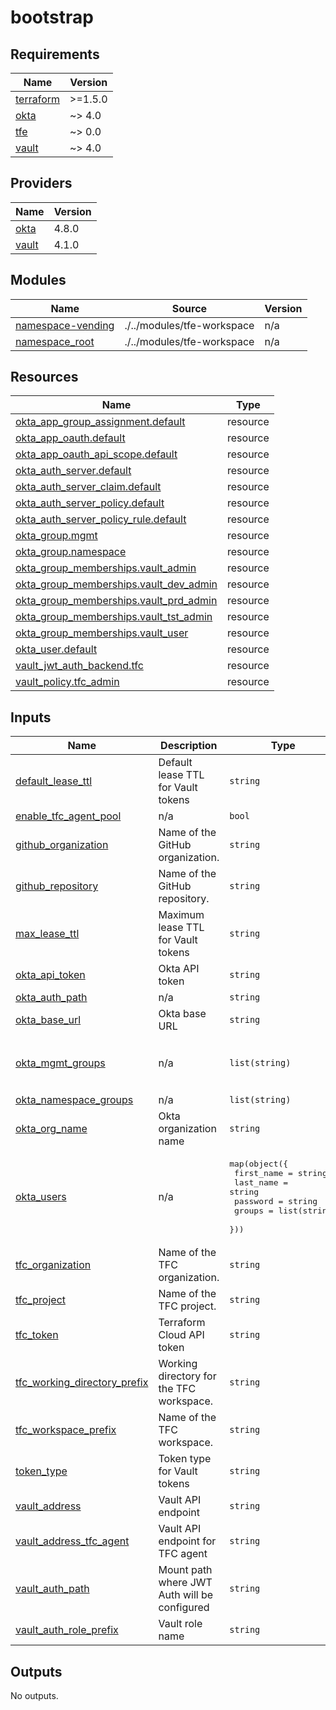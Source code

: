 # bootstrap

<!-- BEGIN_TF_DOCS -->
## Requirements

| Name | Version |
|------|---------|
| <a name="requirement_terraform"></a> [terraform](#requirement\_terraform) | >=1.5.0 |
| <a name="requirement_okta"></a> [okta](#requirement\_okta) | ~> 4.0 |
| <a name="requirement_tfe"></a> [tfe](#requirement\_tfe) | ~> 0.0 |
| <a name="requirement_vault"></a> [vault](#requirement\_vault) | ~> 4.0 |

## Providers

| Name | Version |
|------|---------|
| <a name="provider_okta"></a> [okta](#provider\_okta) | 4.8.0 |
| <a name="provider_vault"></a> [vault](#provider\_vault) | 4.1.0 |

## Modules

| Name | Source | Version |
|------|--------|---------|
| <a name="module_namespace-vending"></a> [namespace-vending](#module\_namespace-vending) | ./../modules/tfe-workspace | n/a |
| <a name="module_namespace_root"></a> [namespace\_root](#module\_namespace\_root) | ./../modules/tfe-workspace | n/a |

## Resources

| Name | Type |
|------|------|
| [okta_app_group_assignment.default](https://registry.terraform.io/providers/okta/okta/latest/docs/resources/app_group_assignment) | resource |
| [okta_app_oauth.default](https://registry.terraform.io/providers/okta/okta/latest/docs/resources/app_oauth) | resource |
| [okta_app_oauth_api_scope.default](https://registry.terraform.io/providers/okta/okta/latest/docs/resources/app_oauth_api_scope) | resource |
| [okta_auth_server.default](https://registry.terraform.io/providers/okta/okta/latest/docs/resources/auth_server) | resource |
| [okta_auth_server_claim.default](https://registry.terraform.io/providers/okta/okta/latest/docs/resources/auth_server_claim) | resource |
| [okta_auth_server_policy.default](https://registry.terraform.io/providers/okta/okta/latest/docs/resources/auth_server_policy) | resource |
| [okta_auth_server_policy_rule.default](https://registry.terraform.io/providers/okta/okta/latest/docs/resources/auth_server_policy_rule) | resource |
| [okta_group.mgmt](https://registry.terraform.io/providers/okta/okta/latest/docs/resources/group) | resource |
| [okta_group.namespace](https://registry.terraform.io/providers/okta/okta/latest/docs/resources/group) | resource |
| [okta_group_memberships.vault_admin](https://registry.terraform.io/providers/okta/okta/latest/docs/resources/group_memberships) | resource |
| [okta_group_memberships.vault_dev_admin](https://registry.terraform.io/providers/okta/okta/latest/docs/resources/group_memberships) | resource |
| [okta_group_memberships.vault_prd_admin](https://registry.terraform.io/providers/okta/okta/latest/docs/resources/group_memberships) | resource |
| [okta_group_memberships.vault_tst_admin](https://registry.terraform.io/providers/okta/okta/latest/docs/resources/group_memberships) | resource |
| [okta_group_memberships.vault_user](https://registry.terraform.io/providers/okta/okta/latest/docs/resources/group_memberships) | resource |
| [okta_user.default](https://registry.terraform.io/providers/okta/okta/latest/docs/resources/user) | resource |
| [vault_jwt_auth_backend.tfc](https://registry.terraform.io/providers/hashicorp/vault/latest/docs/resources/jwt_auth_backend) | resource |
| [vault_policy.tfc_admin](https://registry.terraform.io/providers/hashicorp/vault/latest/docs/resources/policy) | resource |

## Inputs

| Name | Description | Type | Default | Required |
|------|-------------|------|---------|:--------:|
| <a name="input_default_lease_ttl"></a> [default\_lease\_ttl](#input\_default\_lease\_ttl) | Default lease TTL for Vault tokens | `string` | `"10m"` | no |
| <a name="input_enable_tfc_agent_pool"></a> [enable\_tfc\_agent\_pool](#input\_enable\_tfc\_agent\_pool) | n/a | `bool` | `true` | no |
| <a name="input_github_organization"></a> [github\_organization](#input\_github\_organization) | Name of the GitHub organization. | `string` | n/a | yes |
| <a name="input_github_repository"></a> [github\_repository](#input\_github\_repository) | Name of the GitHub repository. | `string` | `"terraform-vault-onboarding"` | no |
| <a name="input_max_lease_ttl"></a> [max\_lease\_ttl](#input\_max\_lease\_ttl) | Maximum lease TTL for Vault tokens | `string` | `"30m"` | no |
| <a name="input_okta_api_token"></a> [okta\_api\_token](#input\_okta\_api\_token) | Okta API token | `string` | n/a | yes |
| <a name="input_okta_auth_path"></a> [okta\_auth\_path](#input\_okta\_auth\_path) | n/a | `string` | `"oidc"` | no |
| <a name="input_okta_base_url"></a> [okta\_base\_url](#input\_okta\_base\_url) | Okta base URL | `string` | `"okta.com"` | no |
| <a name="input_okta_mgmt_groups"></a> [okta\_mgmt\_groups](#input\_okta\_mgmt\_groups) | n/a | `list(string)` | <pre>[<br/>  "vault-admin",<br/>  "vault-user"<br/>]</pre> | no |
| <a name="input_okta_namespace_groups"></a> [okta\_namespace\_groups](#input\_okta\_namespace\_groups) | n/a | `list(string)` | `[]` | no |
| <a name="input_okta_org_name"></a> [okta\_org\_name](#input\_okta\_org\_name) | Okta organization name | `string` | n/a | yes |
| <a name="input_okta_users"></a> [okta\_users](#input\_okta\_users) | n/a | <pre>map(object({<br/>    first_name = string<br/>    last_name  = string<br/>    password   = string<br/>    groups     = list(string)<br/>  }))</pre> | `{}` | no |
| <a name="input_tfc_organization"></a> [tfc\_organization](#input\_tfc\_organization) | Name of the TFC organization. | `string` | n/a | yes |
| <a name="input_tfc_project"></a> [tfc\_project](#input\_tfc\_project) | Name of the TFC project. | `string` | `"default project"` | no |
| <a name="input_tfc_token"></a> [tfc\_token](#input\_tfc\_token) | Terraform Cloud API token | `string` | n/a | yes |
| <a name="input_tfc_working_directory_prefix"></a> [tfc\_working\_directory\_prefix](#input\_tfc\_working\_directory\_prefix) | Working directory for the TFC workspace. | `string` | `"terraform-cloud"` | no |
| <a name="input_tfc_workspace_prefix"></a> [tfc\_workspace\_prefix](#input\_tfc\_workspace\_prefix) | Name of the TFC workspace. | `string` | `"terraform-vault-onboarding"` | no |
| <a name="input_token_type"></a> [token\_type](#input\_token\_type) | Token type for Vault tokens | `string` | `"default-service"` | no |
| <a name="input_vault_address"></a> [vault\_address](#input\_vault\_address) | Vault API endpoint | `string` | n/a | yes |
| <a name="input_vault_address_tfc_agent"></a> [vault\_address\_tfc\_agent](#input\_vault\_address\_tfc\_agent) | Vault API endpoint for TFC agent | `string` | n/a | yes |
| <a name="input_vault_auth_path"></a> [vault\_auth\_path](#input\_vault\_auth\_path) | Mount path where JWT Auth will be configured | `string` | `"jwt/tfc"` | no |
| <a name="input_vault_auth_role_prefix"></a> [vault\_auth\_role\_prefix](#input\_vault\_auth\_role\_prefix) | Vault role name | `string` | `"tfc-admin"` | no |

## Outputs

No outputs.
<!-- END_TF_DOCS -->

